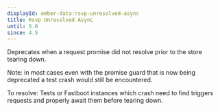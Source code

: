 ```yaml
---
displayId: ember-data:rsvp-unresolved-async
title: Rsvp Unresolved Async
until: 5.0
since: 4.5
---
```


Deprecates when a request promise did not resolve prior to the store tearing down.

Note: in most cases even with the promise guard that is now being deprecated a test crash would still be encountered.

To resolve: Tests or Fastboot instances which crash need to find triggers requests and properly await them before tearing down.
